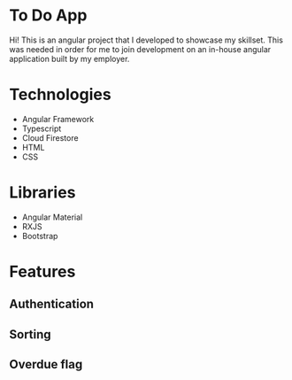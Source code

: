 # To Do App
Hi! This is an angular project that I developed to showcase my skillset. This was needed in order for me to join development on an in-house angular application built by my employer. 

# Technologies 
 - Angular Framework
 - Typescript
 - Cloud Firestore
 - HTML
 - CSS

# Libraries

 - Angular Material
 - RXJS
 - Bootstrap

# Features
## Authentication

## Sorting

## Overdue flag
